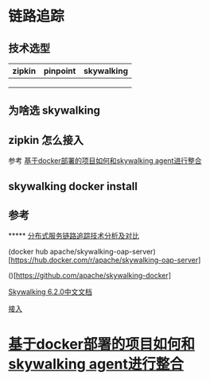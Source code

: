 # 链路追踪

## 技术选型

| zipkin | pinpoint | skywalking |
| ------ | -------- | ---------- |
|        |          |            |
|        |          |            |
|        |          |            |

## 为啥选 skywalking



## zipkin 怎么接入

参考 [基于docker部署的项目如何和skywalking agent进行整合](https://segmentfault.com/a/1190000039743861)

## skywalking docker install





## 参考

***** [分布式服务链路追踪技术分析及对比](https://cloud.tencent.com/developer/article/1588637)

(docker hub  apache/skywalking-oap-server)[https://hub.docker.com/r/apache/skywalking-oap-server]

()[https://github.com/apache/skywalking-docker]

[Skywalking 6.2.0中文文档](http://www.itmuch.com/books/skywalking/)

[接入](http://www.itmuch.com/books/skywalking/setup/service-agent/java-agent/)

# [基于docker部署的项目如何和skywalking agent进行整合](https://segmentfault.com/a/1190000039743861)